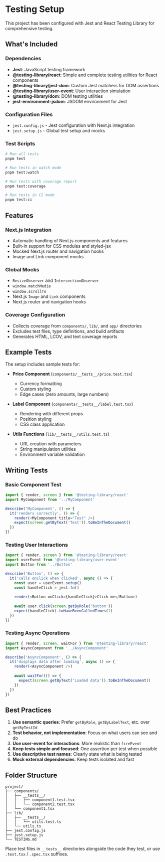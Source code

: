 # Testing Setup

This project has been configured with Jest and React Testing Library for comprehensive testing.

## What's Included

### Dependencies
- **Jest**: JavaScript testing framework
- **@testing-library/react**: Simple and complete testing utilities for React components
- **@testing-library/jest-dom**: Custom Jest matchers for DOM assertions
- **@testing-library/user-event**: User interaction simulation
- **@testing-library/dom**: DOM testing utilities
- **jest-environment-jsdom**: JSDOM environment for Jest

### Configuration Files
- `jest.config.js` - Jest configuration with Next.js integration
- `jest.setup.js` - Global test setup and mocks

### Test Scripts
```bash
# Run all tests
pnpm test

# Run tests in watch mode
pnpm test:watch

# Run tests with coverage report
pnpm test:coverage

# Run tests in CI mode
pnpm test:ci
```

## Features

### Next.js Integration
- Automatic handling of Next.js components and features
- Built-in support for CSS modules and styled-jsx
- Mocked Next.js router and navigation hooks
- Image and Link component mocks

### Global Mocks
- `ResizeObserver` and `IntersectionObserver`
- `window.matchMedia`
- `window.scrollTo`
- Next.js `Image` and `Link` components
- Next.js router and navigation hooks

### Coverage Configuration
- Collects coverage from `components/`, `lib/`, and `app/` directories
- Excludes test files, type definitions, and build artifacts
- Generates HTML, LCOV, and text coverage reports

## Example Tests

The setup includes sample tests for:
- **Price Component** (`components/__tests__/price.test.tsx`)
  - Currency formatting
  - Custom styling
  - Edge cases (zero amounts, large numbers)

- **Label Component** (`components/__tests__/label.test.tsx`)
  - Rendering with different props
  - Position styling
  - CSS class application

- **Utils Functions** (`lib/__tests__/utils.test.ts`)
  - URL creation with parameters
  - String manipulation utilities
  - Environment variable validation

## Writing Tests

### Basic Component Test
```typescript
import { render, screen } from '@testing-library/react'
import MyComponent from '../MyComponent'

describe('MyComponent', () => {
  it('renders correctly', () => {
    render(<MyComponent title="Test" />)
    expect(screen.getByText('Test')).toBeInTheDocument()
  })
})
```

### Testing User Interactions
```typescript
import { render, screen } from '@testing-library/react'
import userEvent from '@testing-library/user-event'
import Button from '../Button'

describe('Button', () => {
  it('calls onClick when clicked', async () => {
    const user = userEvent.setup()
    const handleClick = jest.fn()
    
    render(<Button onClick={handleClick}>Click me</Button>)
    
    await user.click(screen.getByRole('button'))
    expect(handleClick).toHaveBeenCalledTimes(1)
  })
})
```

### Testing Async Operations
```typescript
import { render, screen, waitFor } from '@testing-library/react'
import AsyncComponent from '../AsyncComponent'

describe('AsyncComponent', () => {
  it('displays data after loading', async () => {
    render(<AsyncComponent />)
    
    await waitFor(() => {
      expect(screen.getByText('Loaded data')).toBeInTheDocument()
    })
  })
})
```

## Best Practices

1. **Use semantic queries**: Prefer `getByRole`, `getByLabelText`, etc. over `getByTestId`
2. **Test behavior, not implementation**: Focus on what users can see and do
3. **Use user-event for interactions**: More realistic than `fireEvent`
4. **Keep tests simple and focused**: One assertion per test when possible
5. **Use descriptive test names**: Clearly state what is being tested
6. **Mock external dependencies**: Keep tests isolated and fast

## Folder Structure

```
project/
├── components/
│   ├── __tests__/
│   │   ├── component1.test.tsx
│   │   └── component2.test.tsx
│   └── component1.tsx
├── lib/
│   ├── __tests__/
│   │   └── utils.test.ts
│   └── utils.ts
├── jest.config.js
├── jest.setup.js
└── TESTING.md
```

Place test files in `__tests__` directories alongside the code they test, or use `.test.tsx` / `.spec.tsx` suffixes.
